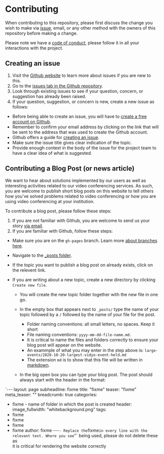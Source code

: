 # Contributing

When contributing to this repository, please first discuss 
the change you wish to make via [issue](https://github.com/TENET-RCCPII/TENET-VideoConferencing/issues),
email, or any other method with the owners of this 
repository before making a change. 

Please note we have a [code of conduct](CodeConduct.md),
 please follow it in all your interactions with the project.

## Creating an issue

1. Visit the [Github website](https://guides.github.com/features/issues/)
 to learn more about issues if you are new to this.
2. Go to the [issues tab in the Github repository](https://github.com/TENET-RCCPII/TENET-VideoConferencing/issues).
3. Look through existing issues to see if your question, concern, or suggestion
has already been raised.
4. If your question, suggestion, or concern is new, create a new issue 
as follows:

 - Before being able to create an issue, you will have to [create a free
   account on Github](https://github.com/).
 - Remember to confirm your email address by clicking on the link that
   will be sent to the address that was used to create the Github account.
 - Github offers a guide for [creating an issue](https://help.github.com/en/articles/creating-an-issue).
 - Make sure the issue title gives clear indication of the topic.
 - Provide enough context in the body of the issue for the project team
   to have a clear idea of what is suggested.

## Contributing a Blog Post (or news article)

We want to hear about solutions implemented by our users as well as interesting
activities related to our video conferencing services. As such, you are 
welcome to publish short blog posts on this website to tell others how you've
solved problems related to video conferencing or how you are using video 
conferencing at your institution.

To contribute a blog post, please follow these steps:

1. If you are not familiar with Github, you are welcome to send us your story
[via email](mailto:vidyo@tenet.ac.za).
2. If you are familiar with Github, follow these steps:

 - Make sure you are on the `gh-pages` branch. Learn more 
   [about branches here](https://help.github.com/en/articles/viewing-branches-in-your-repository).
 - Navigate to the [_posts folder](_posts).
 - If the topic you want to publish a blog post on already exists, click
   on the relevent link.
 - If you are writing about a new topic, create a new directory by clicking 
   `Create new file`.

   - You will create the new topic folder together with the new file in one
     go.
   - In the empty box that appears next to `_posts/` type the name of your topic
     followed by a `/` followed by the name of your file for the post.
   
     - Folder naming conventions: all small letters, no spaces. Keep it short
     - File naming conventions: `yyyy-mm-dd-file-name.md`.
     - It is critical to name the files and folders correctly to ensure 
       your blog post will appear on the website.
     - An exammple of what you may enter in the step above is:
       `large-events/2028-10-20-largest-vidyo-event-held.md`
     - The extension `md` is to show that this file will be written in
       [markdown](https://guides.github.com/pdfs/markdown-cheatsheet-online.pdf).
   
   - In the big open box you can type your blog post. The post should always start with the header in the format:

`---
layout: page
subheadline: fixme
title:  "fixme"
teaser: "fixme"
meta_teaser: ""
breadcrumb: true
categories:
   - fixme - name of folder in which the post is created
header:
   image_fullwidth: "whitebackground.png"
tags:
   - fixme
   - fixme
   - fixme
   - fixme
author: fixme
---`
    - Replace the `fixme` in every line with the relevant text. Where you see `"` being used, please do not delete these as   
    it is critical for rendering the website correctly
 
